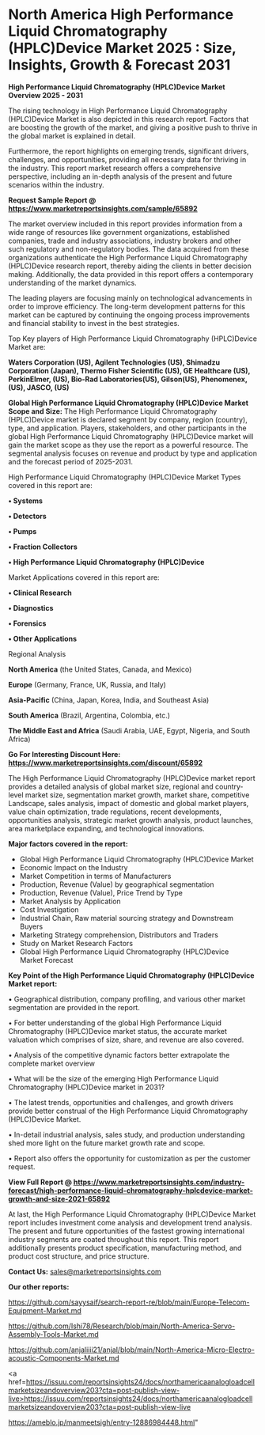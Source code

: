 # North America High Performance Liquid Chromatography (HPLC)Device Market 2025 : Size, Insights, Growth & Forecast 2031

<Strong> High Performance Liquid Chromatography (HPLC)Device Market Overview 2025 - 2031</strong>

The rising technology in High Performance Liquid Chromatography (HPLC)Device Market is also depicted in this research report. Factors that are boosting the growth of the market, and giving a positive push to thrive in the global market is explained in detail.

Furthermore, the report highlights on emerging trends, significant drivers, challenges, and opportunities, providing all necessary data for thriving in the industry. This report market research offers a comprehensive perspective, including an in-depth analysis of the present and future scenarios within the industry.

<strong>Request Sample Report @ <a href=https://www.marketreportsinsights.com/sample/65892>https://www.marketreportsinsights.com/sample/65892</a></strong>

The market overview included in this report provides information from a wide range of resources like government organizations, established companies, trade and industry associations, industry brokers and other such regulatory and non-regulatory bodies. The data acquired from these organizations authenticate the High Performance Liquid Chromatography (HPLC)Device research report, thereby aiding the clients in better decision making. Additionally, the data provided in this report offers a contemporary understanding of the market dynamics.

The leading players are focusing mainly on technological advancements in order to improve efficiency. The long-term development patterns for this market can be captured by continuing the ongoing process improvements and financial stability to invest in the best strategies.

Top Key players of High Performance Liquid Chromatography (HPLC)Device Market are:

<strong>Waters Corporation (US), Agilent Technologies (US), Shimadzu Corporation (Japan), Thermo Fisher Scientific (US), GE Healthcare (US), PerkinElmer, (US), Bio-Rad Laboratories(US), Gilson(US), Phenomenex, (US), JASCO, (US)</strong>

<strong><b>Global High Performance Liquid Chromatography (HPLC)Device Market Scope and Size:</b></strong>
The High Performance Liquid Chromatography (HPLC)Device market is declared segment by company, region (country), type, and application. Players, stakeholders, and other participants in the global High Performance Liquid Chromatography (HPLC)Device market will gain the market scope as they use the report as a powerful resource. The segmental analysis focuses on revenue and product by type and application and the forecast period of 2025-2031.

High Performance Liquid Chromatography (HPLC)Device Market Types covered in this report are:

<strong>• Systems

• Detectors

• Pumps

• Fraction Collectors

• High Performance Liquid Chromatography (HPLC)Device</strong>

Market Applications covered in this report are:

<strong>• Clinical Research

• Diagnostics

• Forensics

• Other Applications</strong> 

Regional Analysis

<strong>North America</strong> (the United States, Canada, and Mexico)

<strong>Europe</strong> (Germany, France, UK, Russia, and Italy)

<strong>Asia-Pacific</strong> (China, Japan, Korea, India, and Southeast Asia)

<strong>South America</strong> (Brazil, Argentina, Colombia, etc.)

<strong>The Middle East and Africa</strong> (Saudi Arabia, UAE, Egypt, Nigeria, and South Africa)

<strong>Go For Interesting Discount Here: <a href=https://www.marketreportsinsights.com/discount/65892>https://www.marketreportsinsights.com/discount/65892</a></strong>

The High Performance Liquid Chromatography (HPLC)Device market report provides a detailed analysis of global market size, regional and country-level market size, segmentation market growth, market share, competitive Landscape, sales analysis, impact of domestic and global market players, value chain optimization, trade regulations, recent developments, opportunities analysis, strategic market growth analysis, product launches, area marketplace expanding, and technological innovations.

<strong><b>Major factors covered in the report:</b></strong>
<ul>
  <li>Global High Performance Liquid Chromatography (HPLC)Device Market </li>
  <li>Economic Impact on the Industry</li>
  <li>Market Competition in terms of Manufacturers</li>
  <li>Production, Revenue (Value) by geographical segmentation</li>
  <li>Production, Revenue (Value), Price Trend by Type</li>
  <li>Market Analysis by Application</li>
  <li>Cost Investigation</li>
  <li>Industrial Chain, Raw material sourcing strategy and Downstream Buyers</li>
  <li>Marketing Strategy comprehension, Distributors and Traders</li>
  <li>Study on Market Research Factors</li>
  <li>Global High Performance Liquid Chromatography (HPLC)Device Market Forecast</li>
</ul>

<strong><b>Key Point of the High Performance Liquid Chromatography (HPLC)Device Market report:</b></strong>

• Geographical distribution, company profiling, and various other market segmentation are provided in the report.

• For better understanding of the global High Performance Liquid Chromatography (HPLC)Device market status, the accurate market valuation which comprises of size, share, and revenue are also covered.

• Analysis of the competitive dynamic factors better extrapolate the complete market overview

• What will be the size of the emerging High Performance Liquid Chromatography (HPLC)Device market in 2031?

• The latest trends, opportunities and challenges, and growth drivers provide better construal of the High Performance Liquid Chromatography (HPLC)Device Market.

• In-detail industrial analysis, sales study, and production understanding shed more light on the future market growth rate and scope.

• Report also offers the opportunity for customization as per the customer request.

<strong><b>View Full Report @ <a href=https://www.marketreportsinsights.com/industry-forecast/high-performance-liquid-chromatography-hplcdevice-market-growth-and-size-2021-65892>https://www.marketreportsinsights.com/industry-forecast/high-performance-liquid-chromatography-hplcdevice-market-growth-and-size-2021-65892</a></b></strong>


At last, the High Performance Liquid Chromatography (HPLC)Device Market report includes investment come analysis and development trend analysis. The present and future opportunities of the fastest growing international industry segments are coated throughout this report. This report additionally presents product specification, manufacturing method, and product cost structure, and price structure.

<strong>Contact Us:</strong>
sales@marketreportsinsights.com

<strong>Our other reports:</strong>

<a href=https://github.com/sayysaif/search-report-re/blob/main/Europe-Telecom-Equipment-Market.md>https://github.com/sayysaif/search-report-re/blob/main/Europe-Telecom-Equipment-Market.md</a>

<a href=https://github.com/Ishi78/Research/blob/main/North-America-Servo-Assembly-Tools-Market.md>https://github.com/Ishi78/Research/blob/main/North-America-Servo-Assembly-Tools-Market.md</a>

<a href=https://github.com/anjaliiii21/anjal/blob/main/North-America-Micro-Electro-acoustic-Components-Market.md>https://github.com/anjaliiii21/anjal/blob/main/North-America-Micro-Electro-acoustic-Components-Market.md</a>

<a href=https://issuu.com/reportsinsights24/docs/northamericaanalogloadcellmarketsizeandoverview203?cta=post-publish-view-live>https://issuu.com/reportsinsights24/docs/northamericaanalogloadcellmarketsizeandoverview203?cta=post-publish-view-live</a>

<a href=https://ameblo.jp/manmeetsigh/entry-12886984448.html>https://ameblo.jp/manmeetsigh/entry-12886984448.html</a>"
